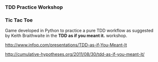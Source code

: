 ### TDD Practice Workshop

### Tic Tac Toe

Game developed in Python to practice a pure TDD workflow as suggested
by Keith Braithwaite in the __TDD as if you meant it.__ workshop.

http://www.infoq.com/presentations/TDD-as-if-You-Meant-It

http://cumulative-hypotheses.org/2011/08/30/tdd-as-if-you-meant-it/
